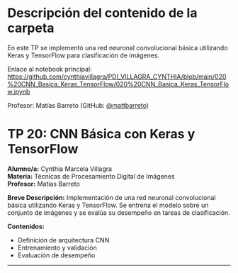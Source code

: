 # Descripción del contenido de la carpeta
En este TP se implementó una red neuronal convolucional básica utilizando Keras y TensorFlow para clasificación de imágenes.

Enlace al notebook principal: https://github.com/cynthiavillagra/PDI_VILLAGRA_CYNTHIA/blob/main/020%20CNN_Basica_Keras_TensorFlow/020%20CNN_Basica_Keras_TensorFlow.ipynb

Profesor: Matías Barreto (GitHub: [@mattbarreto](https://github.com/mattbarreto))

# TP 20: CNN Básica con Keras y TensorFlow

**Alumno/a:** Cynthia Marcela Villagra  
**Materia:** Técnicas de Procesamiento Digital de Imágenes  
**Profesor:** Matías Barreto

**Breve Descripción:**
Implementación de una red neuronal convolucional básica utilizando Keras y TensorFlow. Se entrena el modelo sobre un conjunto de imágenes y se evalúa su desempeño en tareas de clasificación.

**Contenidos:**
- Definición de arquitectura CNN
- Entrenamiento y validación
- Evaluación de desempeño

---
